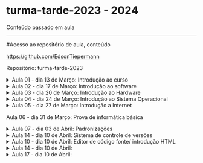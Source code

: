 # turma-tarde-2023 - 2024
Conteúdo passado em aula

---------------------------
#Acesso ao repositório de aula, conteúdo 

https://github.com/EdsonTiepermann

Repositório: turma-tarde-2023


<details>
<summary>Aula 01 - dia 13 de Março: Introdução ao curso</summary>

- O que é o curso

  - Uma iniciativa do Sr. Oseias, para formar profissionais a iniciarem suas carreiras como programadores, o curso é voltado para quem nunca viu programação, como para quem já tem algum nível de instrução relacionada.
  
  - O que vamos aprender no curso?
  
    - Informatica básica
    - Front-End (HTML, CSS, JS)
    - Back-End (PHP)
    - Banco de dados (MySQL)
    
    ![image](https://user-images.githubusercontent.com/33090891/228059238-55cf6007-c350-4043-a304-3ca9f3c36b7e.png)

- O que é possível criar com o curso?

  - A ideia inicial é possibilitar a criação de sistemas, mas com o conhecimento passado no curso, será possível a criação de inúmeras ferramentas.

- Porque programação?

  - Segurança
  - Lucratividade
  - Flexibilidade
  - Empreendedorismo
  - Criatividade

- Pré requisitos/habilidades a desenvolver

  - Inglês básico                  
  - Informática básica
  - Raciocínio lógico
  - Ser autodidata, gostar de aprender
  - Ter disciplina
  - Ter tempo
  - Gostar de solucionar problemas
  - Responsabilidade e ética

- O que é informática?

  - É o estudo da ciência da informação com a computação, relacionado à coleta, manipulação, armazenamento, transmissão e processamento de informação por computadores.
O termo surgiu com a junção entre informação e automática.

- Onde a informática é utilizada?

  - Web design
  - Des. Web
  - Segurança 
  - Suporte técnico
  - Mídias sociais
  - Sistemas em geral
  - Jogos digitais
  - E-commerce
  - Redes de inf.
  - Infraestrutura
  - Outros…

- A informática na vida acadêmica/profissional.
  
  - Computador            
  - Estudo/Pesquisa
  - Cursos Online/EAD
  - Produtividade
  - Mercado de Trabalho
  - Videoconferência

- Tendências e desenvolvimentos futuros.

  - Plataformas nativas de Cloud-Native
  - Inteligência de decisão através da IA
  - Hiper automação
  - 5G e conectividade aprimorada (1 milhão/m², 4g 45mbps 5g 1Gb/s)
  - Internet via satélite
  - Inteligência artificial

- O que vamos aprender com informática básica?

  - Acessar a internet
  - Usar navegadores
  - Criar e salvar arquivos
  - Hierarquia de pastas

</details>

<details>
<summary>Aula 02 - dia 17 de Março: Introdução ao software</summary>

- O que é um software.
  - conjunto de componentes lógicos de um computador ou sistema de processamento de dados; programa, rotina ou conjunto de instruções que controlam o funcionamento de um computador;

- Como ele se diferencia de um hardware.

  - Programas/sistemas que fazem o equipamento funcionar.
  - Criado por meio de código, linguagem de programação.
  - Pode ser reinstalado, feito atualizações de versões.
  - Tempo de vida altíssimo.

- Software de sistema.

  - Programas que permitem a interação do usuário com a máquina. Como exemplo podemos citar o Windows, que é um software pago; e o Linux, que é um software livre;

- Software de Aplicativo.

  - Programas de uso cotidiano do usuário, permitindo a realização de tarefas, como o editores de texto, planilhas, navegador de internet, etc;

- Software de Jogos.

  - Programas que ajudam desenvolvedores, empresas de jogos e instituições de ensino a criar, distribuir e monetizar jogos. Também oferecem recursos como análise de comportamento do usuário, marketing entre outros;

- CLASSIFICAÇÃO DE SOFTWARES

- Closed Source (código fechado)

  - O acesso, utilização, modificação ou redistribuição do código fonte são proibidos por quem tem os direitos sobre o código. Ou seja, você deverá ter a permissão de quem criou para poder utilizar o código fonte para quaisquer fins;

- Open Source (código aberto)

  - Podem ser modificados, podem ser redistribuídos livremente, contudo, o desenvolvedor tem o direito de estabelecer algumas restrições;

- Software Livre

  - Liberdade de executar o programa, para qualquer propósito;
  - Liberdade de estudar como o programa funciona e adaptá-lo para as suas necessidades;
  - Liberdade de distribuir cópias de forma que você possa ajudar outras pessoas;
  - Liberdade de melhorar e aperfeiçoar de modo que toda a comunidade se beneficie;

-   SOFTWARE - LICENÇAS

- GNU AGPLv3

  - Permissões
    - Uso comercial, Distribuição, Modificação, Uso de patente, Uso privado;
  - Condições
    - Divulgar fonte, licença e aviso de direitos autorais, distribuições para usuários da rede, mesma licença, mudanças na licença deverão ser documentadas;
  - Limitações
    - Responsabilidade, garantia;

-GNU GPLv3

  - Permissões
    - Uso comercial, Distribuição, Modificação, Uso de patente, Uso privado;
  - Condições
    -Divulgar fonte, licença e aviso de direitos autorais, mesma licença, mudanças na licença deverão ser documentadas;
  - Limitações
    - Responsabilidade, garantia;

- GNU LGPLv3

  - Permissões
    - Uso comercial, Distribuição, Modificação, Uso de patente, Uso privado;
  - Condições
    - Divulgar fonte, licença e aviso de direitos autorais, mesma licença (biblioteca), mudanças na       licença deverão ser documentadas;
  - Limitações
    - Responsabilidade, garantia;

- Mozilla Public License 2.0

  - Permissões
    - Uso comercial, Distribuição, Modificação, Uso de patente, Uso privado;
  - Condições
    - Divulgar fonte, licença e aviso de direitos autorais, mesma licença (arquivo);
  - Limitações
    - Responsabilidade, garantia, uso da marca registrada;

- Apache License 2.0

  - Permissões
    - Uso comercial, Distribuição, Modificação, Uso de patente, Uso privado;
  - Condições
    - Licença e aviso de direitos autorais, mudanças na licença deverão ser documentadas;
  - Limitações
    - Responsabilidade, garantia, uso da marca registrada;

- MIT License

  - Permissões
    - Uso comercial, Distribuição, Modificação, Uso privado;
  - Condições
    - Licença e aviso de direitos autorais;
  - Limitações
    - Responsabilidade, garantia;

- Boost Software License 1.0

  - Permissões
    - Uso comercial, Distribuição, Modificação, Uso privado;
  - Condições
    - Licença e aviso de direitos autorais;
  - Limitações
    - Responsabilidade, garantia;

- Sem Licença

  - Permissões
    - Uso comercial, Distribuição, Modificação, Uso privado;
  - Condições
    - nenhuma;
  - Limitações
    -Responsabilidade, garantia;

- EULA

  - Neste tipo de licença, o usuário não adquire a propriedade do software. Em vez disso, ele tem o direito de fazer a utilização do software. Para isso, as empresas proprietárias atrelam seus softwares a um EULA, que seria os termos e condições.

- Como evitar software maliciosos.

  - Segurança do Dispositivo.
  - Cuidados aos arquivos maliciosos.
  - Antivírus
  - Avast e GIMP

- HIERARQUIA DE PASTAS

  - Forma de organizar e localizar arquivos.
  - Manter boas práticas para a gestão dos arquivos e pastas.
    - Possibilitar a precisão na recuperação de arquivos e pastas;
    - Outro fator que auxilia a precisão é a utilização de - ou _ ;

  - Nomes legíveis, pode ser usado a primeira letra maiúscula;
  - Recomenda-se utilizar todos os nomes em caixa alta ou caixa baixa;
  - Não abreviar palavras;
  - Linguagem simples com termos conhecidos;
  - Se existir versões, inserir datas;
  - Armazenar os arquivos no momento da sua criação;
  - Armazenar arquivos em seu formato original, exceto e-mails;
  - Evitar arquivos órfãos;
  - Para a manutenção sugere-se a limpeza regular;
  
  ![image](https://user-images.githubusercontent.com/33090891/228085920-1d43a07c-46bc-4377-babe-d1cd099bf250.png)
  
  ![image](https://user-images.githubusercontent.com/33090891/228085951-41510fd5-e21f-41e6-ac8a-81f13cb2eb7e.png)
</details>

<details>
<summary>Aula 03 - dia 20 de Março: Introdução ao Hardware</summary> 

  - Hardware é a parte física da máquina, formado por componentes eletrônicos, como fios, placas e circuitos;
  -O Hardware não se limita somente em computadores pessoais, também o encontramos em carros, celulares entre outros.

  - Placa-mãe
  
    -Componente responsável por interligar todos os outros componentes do computador, através de slots de expansão como:
    - PCI
    - PCI-X
    - AGP e etc.
  - Componente de interface de comunicação como:
    - PS2
    - SATA
    - IDE
    - Serial
    - USB e etc
  -Para realizar essa comunicação entre os componentes a placa mãe possui chipset controladores, esses são responsáveis em permitir a comunicação entre os dispositivos conectados à placa-mãe,  como o processador e a memória.
  
- Processador
  
  - Processador ou CPU como é conhecido é o principal componente de processamento do computador;
  - Atende todas as solicitações realizadas através do sistema operacional pelo usuário;
  - Sua velocidade é medida através de Mhz (mega-hertz), ou Ghz (giga-hertz), que define a capacidade de processamento do mesmo

- Cooler
  
   - Pequenos ventiladores responsáveis pelo resfriamento dos componentes.
  
- Memória RAM
  - Armazenamento volátil;
  - A quantidade de memória RAM pode interferir diretamente no desempenho de um computador, porém sozinha não é responsável pela velocidade do computador;
  - Seus módulos de memória são DDR

- Fonte de alimentação
  
  - Responsável por energizar a placa mãe e todos os componentes que nela estão conectados;
  - Trabalha em 12v, e ajuda a estabilizar a voltagem correta;

- Armazenamento de dados (HDs)
  
  - Responsável pelo armazenamento de dados no computador;
  - Não são voláteis;
  - HD possui internamente um disco magnético;
  - SSD/NVME são compostos por diversos chips de memória instalados em uma placa de circuito.
  - HD padrão atinge velocidades de até 50 MB/s para escrita, e até 120 MB/s para leitura.
  - SSD atinge até 450 MB/s para a escrita e 500 MB/s nas leituras
  - NVME atinge até 7000 MB/s para a escrita e 7000 MB/s nas leituras
  
- Placa de vídeo
  
  - A placa de vídeo é responsável por processar e gerar as imagens;
  - Quanto mais pesadas forem as imagens, maior deve ser a capacidade de processamento da placa;
  - Placas on-board;
  - Placas off-board
  
- Periféricos de um computador
  
  - São componentes que podem ser ligados ao computador.
  
- Periféricos de entrada
  
  - Responsável por transmitir as informações para o computador.
    - Teclado;
    - Caneta óptica;
    - Cartão magnético;
    - Mouse;
    - Scanner;
    - Joystick;
    - Microfones;
    - etc.
  
- Periféricos de saída
  
  - Responsável por receber as informações do computador:
    - Monitor;
    - Impressora;
    - Caixa de som;
    - Potters
    - Projetor;
    - etc.
  
- Periféricos de entrada e saída
  
  - Componentes que enviam e recebem as informações do computador:
    - Pen drive;
    - cd;
    - DVD;
    - Placa de rede
    - Impressoras multifuncionais;
    - etc.
  
- Como escolher o hardware adequado

  - A escolha deve ser realizada baseada na necessidade do usuário.
    - Processamento dos dados;
    - Velocidade;
    - Memória;
    - Tamanho da tela;
    - Espaço de armazenamento;
    - Espaço;
    - Duração da bateria;
    - etc.

- Manter o hardware em bom estado e maximizar sua performance
  
  - Manter o hardware:
    - Limpeza;
    - Resfriamento adequado;
    - Troca de pasta térmica se necessário;
  
  - Maximizar performance:
    - Desinstalar os softwares desnecessários;
    - Limitar os programas na inicialização do sistema;
    - Se necessário adicionar mais memória;
  
- Tendências e desnvolvimentos futuros em hardware
  
  - Tecnologia Optane (desenvolvida pela intel)
  
Já está no mercado, desempenho dos produtos com essa tecnologia pode ser 28% maior no acesso aos dados e ficar até 1400% mais rápido;
  
  - Computação quântica:
  
Máquinas super potentes, capazes de resolver cálculos em uma velocidade muito maior que os computadores tradicionais;
Já existentes em alguns laboratórios, porém distante da maioria;

</details>

<details>
<summary>Aula 04 - dia 24 de Março: Introdução ao Sistema Operacional</summary>
  
- Sistema Operacional - SO
  
  - O que é um Sistema Operacional?
    - Um sistema operacional é uma plataforma que se posiciona entre a pessoa usuária e os componentes físicos de um computador — Hardware. Por meio dele, é possível controlar a execução de tarefas e programas, assim como o gerenciamento da memória, dispositivos e arquivos.
  
- Funções de um sistema operacional
  
  - Administrar e gerenciar os recursos de um sistema, desde componentes de hardware e sistemas de arquivos a programas de terceiros, estabelecendo a interface entre o computador e o usuário.

- Tipos de sistemas operacionais.
  
  - Windows
  - Linux
  - MacOs
  - Android

- Processo de instalação de sistema operacional.
  
    - ‘Fazer’ pendrive ‘bootável’;
    - Inicializar o sistema na BIOS - (DEL, F2, F12);
    - Modificar prioridade boot - (prioridade - unidade pendrive);
    - Reiniciar o computador, salvando as modificações;
    - Esperar a inicialização do sistema de instalação do S.O

- Configuração inicial.
  
    - Escolha do S.O. (versão, x86, x64);
    - Dividir o HD em mais de 1 partição (opcional);
    - Formatação da Unidade de armazenamento, onde ficará o sistema;
    - Instalação do Sistema Operacional;
    - Configurações básicas do S.O. 
      - Escolha do padrão da língua;
      - Escolha do padrão do teclado;
      - Configuração de Rede;
      - Configuração de Login e Senha;
  
</details>

<details>
<summary>Aula 05 - dia 27 de Março: Introdução a Internet</summary>
  
- O que é a Internet
  - Rede global de computadores
  - União de um enorme número de redes ao redor do mundo através do protocolo TCP/IP
  
- Rede Lan - Local Area Network.
    - Rede geograficamente pequena;
- Rede Wan - Wide Area Network.
    - Rede geograficamente grande;
  
- Dividida entre o Hardware e Software;
 - Com troca de TCP entre os IPs;

  - link para vídeo de como a internet funciona
  
https://www.youtube.com/watch?v=AABqPceCwZk
  
- link para o site em tempo real das fibras sunmersas.
  
  - https://www.submarinecablemap.com/
  
- Software;
  
    - Série de protocolos;
      - TCP/IP (envio e recebimento)
      - Transmission Control Prococo + Internet Protocol
    - HTTP e HTTPS (sites)
      - HyperText Transfer Protocol
    - XMPP (Comunicação instantânea)
      - Extensible Messaging and Presence Protocol
    - POP, IMAP e SMTP (e-mails)
    - DHCP (Modens, wi-fi, modens de provedores etc)
      - Dynamic Host Configuration Protocol
    - FTP, SFTP e FTPS (arquivos)
      - File Transfer Protocol
    - SSH (cliente/servidor)
      - Secure Socket Shell
    - Entre outros
  
- IP
  - Endereçamento da sua máquina;
    - IP dinâmico;
    - IP dedicado;
  - IPV4;
    - Suporta mais de 4 bilhões de combinações;
  - IPV6;
    - Praticamente ilimitado o número de combinações;

 - mandos para utilizar no prompt de comando
  
  - ipconfig
  - ping 192.168.1.3
  - ping www.odontoexcellence.com.br
  - ping www.google.com
  
- Tipos de conexão com a Internet
  
  - Rádio
    - Basicamente, o provedor de internet tem uma antena enviando e no cliente uma antena recebendo.
  - Par metálico 
    - Onde da central sai os cabos telefônicos, vão até os armários, do armário aos postes onde tem uma caixa de distribuição, e aí então chegam na casa dos clientes.
  - Coaxial 
    - Onde da central sai as fibras, vão para a rua, nas caixas de emenda (postes ou subterrâneas), então vão aos transformadores de distribuição, e aí então saem os cabos coaxial e chegam na casa dos clientes.
  - Via satélite.
    - A operadora instala a antena na casa do cliente, onde o mesmo recebe o sinal via satélite.
  - Fibra ótica.
    - No provedor fazem suas fusões e saem os cabos e vão para rua, nos postes com as caixas de emenda, entre os postes, vão para caixa de atendimento e do atendimento, vão direto para casa do cliente, o modem é diferente pois recebe o sinal óptico.
  
- Como acessar e navegar em sites
  
  ![image](https://user-images.githubusercontent.com/33090891/228090360-bb525482-4dc4-407d-95c4-9fddd6ff718d.png)

- URL - Uniform Resource Locator

  - Esquema.
    - HTTP, HTTPS, FTP;
  - Caminho
    - Domínio do site
    - Domínio de alto nível

- Exemplo
    - http://www.google.com
  
- Serviços populares disponíveis na internet
  
  - e-mails;
  - Mídias sociais;
  - Buscadores;
  - Sites;
  - Sistemas;
  - etc;
  
- Tendências e desenvolvimentos futuros da intenet
  
  - Internet das coisas.
  - 5g

- SEGURANÇA CIBERNÉTICA
  
- O que é e por que é importante
  - Segurança:
    - É o que nos protege de ameaças
  - Cibernética:
    - Tudo que não está no mundo real
  
- Tipos de ameaças cibernéticas.
  
  - Malware.
    - É o termo genérico para softwares maliciosos que executam ações mal intencionadas em dispositivos e redes.
  - Vírus
    - Programas mal intencionados, que se propagam através de outros softwares, assim danificando seus dispositivos e danificando seus dados.
  - Spyware
    - Software mal intencionado que coleta informações sobre você e suas atividades online sem que você saiba.
  - Phishing
    - Onde os criminosos se disfarçam de uma empresa confiável para obter suas informações pessoais.
  - Ransomware
    - Tipo de malware que criptografa seus arquivos e exigem um resgate $$ em troca da chave para a descriptografia.
  - Adware
    - Tipo de software que exibe anúncios indesejados em seus dispositivos.
  
- Como proteger seu dispositivo e suas informações pessoais
  
  - Inserir camadas de segurança;
  - Manter sempre atualizado com as últimas versões de segurança;
  - Ter cuidado com o que clica;
  - Evitar a mesma senhas para várias coisas;
  
- Senhas seguras e gestão de senhas
  - Utilizar frases aleatórias;
  - Intercalar entre letras e caracteres ou números;
  - Inserir letras maiúsculas e minúsculas;
  - Evitar usar números de documentos, placas do veículo, datas, coisas pessoais;
  - Não deixar senhas anotadas em papéis;
  - Recomendo não salvar senhas nos navegadores;

</details>

Aula 06 - dia 31 de Março: Prova de informática básica

<details>
<summary>Aula 07 - dia 03 de Abril: Padronizações</summary>

- O que é padronização de código

  - A norma geralmente é aceita e utilizada por um grupo de programadores, para partilhar uniformemente o código.
  
  - Objetivo é simplificar a compreensão do código por uma pessoa.
  
  - Minimizar o esforço da memória, pensamento e visão ao ler um código.

- Quais iremos utilizar?
  
  - JavaScript
    - Google Javascript Style Guide
    
  - PHP
  
    - PSR
    
    ![image](https://user-images.githubusercontent.com/33090891/229382699-06338714-e93b-4cdd-9bf4-c0d8a65a8092.png)
    
- Ambiente de desenvolvimento

  - Termo utilizado tudo que o projeto necessida para o desenvolvimento e implementação do sistema, como:
  
      - Ferramentas
      
      - Processos
      
      - Infra estrutura
   
   - Geralmente o desenvolvimento é dividido em:
   
    - Desenvolvimento
    
    - Produção  

  - Projetos ou empresas maiores podem adicionar mais camadas como:
  
    - Test
    
    - Alfa
    
    - Beta
    
    - Release, etc… 
    
![image](https://user-images.githubusercontent.com/33090891/229382769-d1357d06-70e6-4bc4-af26-e20ce80ac675.png)


![image](https://user-images.githubusercontent.com/33090891/229382777-7d8cc5ea-705a-4aeb-905f-9bb54609f554.png)


![image](https://user-images.githubusercontent.com/33090891/229382792-e91780b3-7d44-46b9-9fc6-47ccf821fd64.png)

- Front-end

  - Conhecido como interface frontal ou parte frontal.
  
    - HTML - Hypertext Markup Language
    
    - CSS - Cascading Stylesheet
    
    - JavaScript

- Back-end

  - Conhecido como parte secundária, parte da retaguarda.
  
    - PHP - Hypertext Preprocessor.

- Full-stack

  - Conhecido como conjunto de soluções ou pilha de soluções.

  - Desktop Developer
  
  - Graphics Developer
  
  - Gamer Developer
  
  - Data Scientist
  
  - Big Data Developer
  
  - Security Developer ...

- Case-sensitive 

  - Referente a análise tipográfica da informática, algo sensível a caixa de letras.

- UPPER CASE

  - Converter todas as letras para maiúsculas
  
- lower case 

  - Converter todas as letras para minúsculas

- camelCase

  - Começa com uma letra minúscula e a primeira de cada nova palavra maiúscula.
  
- snake_case

  - Substitui os espaços por um _ (low dash ou underscore), e todas as letras minúsculas

- kebeb-case

  - Substitui os espaços por um - (dash) e todas as letras minúsculas.
  
- UPPER_CASE_SNAKE_CASE

  - Substitui todos os espaços por _ e todas as letras são maiúsculas.
  
- Lógica de programação

  - Maneira como se escreve um algoritmo.
    - Algoritmo
    
      - Sequência de passos necessários para que uma função seja executada.
      
      - Podemos compará-la como uma receita.
      
      ![image](https://user-images.githubusercontent.com/33090891/229382982-296e3894-5d87-465a-933d-50837fa02de4.png)

- Para esses processos, é necessário a linguagem de programação.

    - Como linguagem normal;
    
    - Palavras possuem significados;
    
    - O computador assimila e executa;

- Google Doodle (Celebrando 50 anos programação para crianças)

https://www.google.com.br/logos/2017/logo17/logo17.html?hl=pt-BR

</details>

<details>
<summary>Aula 14 - dia 10 de Abril: Sistema de controle de versões </summary>

- O que é git?

  - o GIT é um Sistema de Controle de Versões Distribuído

  - Possuem a função de registrar quaisquer alterações feitas em cima de um código, armazenando essas informações e permitindo que, caso seja necessário, um programador possa regredir a versão anterior de uma aplicação de modo simples e rápido.
  
    - Este tipo de sistema também simplifica muito o processo de compartilhamento de um projeto com um time, por exemplo, ou com outros(as) programadores(as).
    
- O que é gitHub?

  - é uma espécie de rede social voltada a profissionais de TI cuja tecnologia que o sustenta é o GIT.

  - Em outras palavras, GitHub é uma plataforma totalmente online onde você pode criar repositórios e hospedar neles seus projetos, colaborar com softwares open source, seguir outros(as) programadores(as) e interagir com códigos de terceiros.
  
  - O GitHub armazena todos estes dados em uma nuvem e você pode acessá-los de onde estiver: basta logar-se no site em qualquer navegador.

- Vantagens do git!

  - ‘Refazer’ uma regra de negócio antiga.
  
  - Trabalho colaborativo.
  
  - Controle de versões.
  
  - Oportunidade de aprender com programadores mais experientes;
  
  - Possibilidade de acompanhar e colaborar com projetos de diferentes equipes;
  
  - Aprender programação na prática ao observar o avanço do desenvolvimento de aplicações de terceiros;
  
  - Obter auxílio de outros programadores para resolver problemas relacionados a seus projetos;
  
  - Controlar as diferentes versões de um código com armazenamento em nuvem;
  
  - Registrar ações e projetos desenvolvidos por você em uma espécie de portfólio online, etc;

- Conceitos

  - Repositórios .git
  
  - Privado
  
  - Público
  
- Commit

  - Um commit é um grupo de alterações no código. Toda vez que você quiser "salvar" as alterações feitas por você no repositório, você commita essas mudanças. Um commit contém as alterações que foram feitas nele e uma mensagem descritiva, além de informações meta (data, autor, etc).
  
  - O ideal é que os commit sejam feitos de forma lógica e organizada
  
- Branch

  - Branches são separações de código. O branch padrão do projeto é o master. Branches normalmente são utilizados para separar alterações grandes ou novas funcionalidades do projeto.
  
- Merge

  - Um merge é a união de duas branches, normalmente, merges são feitos na branch master.

  - Os merges costumam dar bastante problema, pois os códigos podem (e provavelmente vão entrar em conflito). Se houverem alterações no mesmo arquivo ou o git não conseguir definir se alguma linha deve ou não entrar no projeto por motivo de conflito, essas alterações deverão ser corrigidas manualmente.
  
- Clone

  - Um clone de um repositório funciona como uma branch de um repositório online em um repositório local. Ou seja, quando se deseja trabalhar em um repositório hospedado no github, clona-se esse repositório para o seu computador, trabalha-se nele, e então é pedida a permissão para atualizar as alterações online.
  
- Pull

  - É uma atualização do repositório local. É feito um merge do repositório online com o local para que os conflitos sejam resolvidos e seja possível enviar o código (sem conflitos) para o repositório online por meio de um push.

- Push

  - Envia (ou tenta enviar) o código para o repositório online.
  
- Fork

  - O fork é como um clone, porém dentro do github. Isso quer dizer que o repositório não vai ser baixado para seu computador, mas será criado um igual na sua conta.
  
- Pull Request

  - Um pull request é um pedido que se faz ao dono do repositório para que esse atualize o código dele com o seu código. Ou seja, você pede para que o dono do projeto ao qual você quer contribuir adicione suas modificações ao projeto oficial.
  
![image](https://user-images.githubusercontent.com/33090891/230774520-7bd176ef-9f12-480d-9625-c2072a1203a6.png)

</details>

<details>
<summary>Aula 10 - dia 10 de Abril: Editor de código fonte/ introdução HTML </summary>
  
- Porque o VS Code?
  
  - Editor de código
  
  - 20 milhões de programadores (global)
  
  - Mais de 34 mil extensões
  
  - Contém Emment abbreviations
  
    - Aparecimento automático de linhas de código que fazem parte da estrutura.
  
- Alguns atalhos
  
  - Ctrl + b = esconde ou apresenta o menu lateral
  
  - Ctrl + alt + p/ baixo = duplica a linha
  
  - html:5 = cria o cabeçario html
  
  - Ctrl + c = copia
  
  - Ctrl + v = cola
  
  - Alt + direcional cima/baixo = desloca a linha
  
- Plugins

  - Live Server
  
- HTML - Conceito
  
- HTML - Hypertext Markup Language
  
  - Existe de 1991, atualmente está na versão 5
  
- Linguagem de marcação
  
  - Demarca a estrutura por um conjunto de elementos HTML (hipertextos) conhecidos como tags
  
- Tags.
  
  - Hipertextos que conectan entre sí formando una página.
  
  - Responsável por informar ao navegador que tipo de estrutura está sendo construída.
    
    - Cabeçalho
  
    - Corpo do site 
  
    - Títulos
  
    - Parágrafos
  
    - Imagens
    
    - Links 
  
    - Entre outros…

- Mas para o navegador saber interpretar, o arquivos precisa estar com a extensão .html
  
- As Tags se iniciam com o sinal de “menor que” < em seguida o nome do elemento e encerra-se com o sinal de “maior que” >, e o fechamento será definido
com a barra (/).
  
- Existem as tags que necessitam de fechamento e as tags que fecham-se sozinhas (self-closing).
  
- Exemplo:


![image](https://user-images.githubusercontent.com/33090891/230774916-f88bedf4-861f-4b6d-a7d9-ca25ae052158.png)

- Tipos de tags
  
  - Nível de bloco (block-level).
  
    - Onde ocupa toda a largura de seu elemento pai, que chamamos de elemento container, criando assim um bloco.
  
  - Inline.
  
    - Geralmente usamos para demarcação de conteúdos de texto.
  
  ![image](https://user-images.githubusercontent.com/33090891/230774972-485c1674-a2ea-4b44-8cb1-aa84ae67adea.png)
  
  ![image](https://user-images.githubusercontent.com/33090891/230774993-dac9c360-3f43-4a7f-baf9-abb3feba6748.png)

  ![image](https://user-images.githubusercontent.com/33090891/230775010-66bce8cf-347a-4663-a469-c3d1e1706f56.png)

  ![image](https://user-images.githubusercontent.com/33090891/230775016-e5677d0c-b6bf-4267-ba40-f91f5bd1dfde.png)

  ![image](https://user-images.githubusercontent.com/33090891/230775024-5e2cf9a1-e1cb-4357-b68a-77a55bfd9532.png)

  ![image](https://user-images.githubusercontent.com/33090891/230775037-97be73ca-87cb-487a-ad4c-f3b4812f89fd.png)

  ![image](https://user-images.githubusercontent.com/33090891/230775046-5a9a17d7-071e-4a0f-a1d6-7674a04228f5.png)
  
  ![image](https://user-images.githubusercontent.com/33090891/230775057-9922af7b-52a1-4594-a3f8-a5c73fe00038.png)

  ![image](https://user-images.githubusercontent.com/33090891/230775065-f911cf53-9d06-45f5-a819-dfd7e788242b.png)

  ![image](https://user-images.githubusercontent.com/33090891/230775087-d577286e-0e68-492a-975c-692f2c8da2c4.png)

- Tags semânticas
  
  - Que possuem significado, que dão sentido à informação do texto ao navegador e buscadores.

  ![image](https://user-images.githubusercontent.com/33090891/230775124-68d8c455-96ec-41ef-9a0c-54ed288d0b76.png)

  ![image](https://user-images.githubusercontent.com/33090891/230775134-817984f9-7d24-4652-b6ec-d8201cbd9895.png)

- Tags sem semânticas
  
  - Não definem significado para aquele texto, normalmente utilizadas para separação e estilização.

  ![image](https://user-images.githubusercontent.com/33090891/230775161-67b41d58-254b-4aa7-aa15-be0253ca9985.png)

- Atributos das tags
  
  - Não definem significado para aquele texto, normalmente utilizadas para separação e estilização.

- Comentários
  
  - São notas que podem ser incluídas no código fonte para descrever o que quiser.

  ![image](https://user-images.githubusercontent.com/33090891/230775198-49455a64-f769-4ff7-b5f4-1cf645471bcd.png)

  
</details>

<details>
<summary>Aula 14 - dia 10 de Abril: </summary>

</details>
  
<details>
<summary>Aula 17 - dia 10 de Abril: </summary>

</details>
